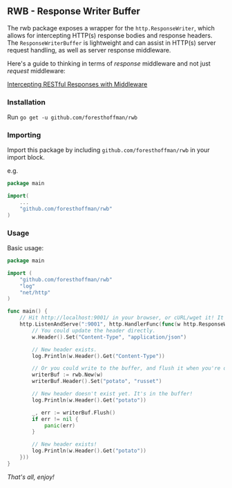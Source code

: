 ## RWB - Response Writer Buffer

The rwb package exposes a wrapper for the `http.ResponseWriter`, which allows for intercepting HTTP(s) response bodies and response headers. The `ResponseWriterBuffer` is lightweight and can assist in HTTP(s) server request handling, as well as server response middleware.

Here's a guide to thinking in terms of *response* middleware and not just *request* middleware:

[Intercepting RESTful Responses with Middleware](https://dev.to/foresthoffman/intercepting-restful-responses-with-middleware-4b64)

### Installation

Run `go get -u github.com/foresthoffman/rwb`

### Importing

Import this package by including `github.com/foresthoffman/rwb` in your import block.

e.g.

```go
package main

import(
    ...
    "github.com/foresthoffman/rwb"
)
```

### Usage

Basic usage:

```go
package main

import (
	"github.com/foresthoffman/rwb"
	"log"
	"net/http"
)

func main() {
	// Hit http://localhost:9001/ in your browser, or cURL/wget it! It's up to you.
	http.ListenAndServe(":9001", http.HandlerFunc(func(w http.ResponseWriter, r *http.Request) {
		// You could update the header directly.
		w.Header().Set("Content-Type", "application/json")

		// New header exists.
		log.Println(w.Header().Get("Content-Type"))

		// Or you could write to the buffer, and flush it when you're done.
		writerBuf := rwb.New(w)
		writerBuf.Header().Set("potato", "russet")

		// New header doesn't exist yet. It's in the buffer!
		log.Println(w.Header().Get("potato"))

		_, err := writerBuf.Flush()
		if err != nil {
			panic(err)
		}

		// New header exists!
		log.Println(w.Header().Get("potato"))
	}))
}
```

_That's all, enjoy!_
